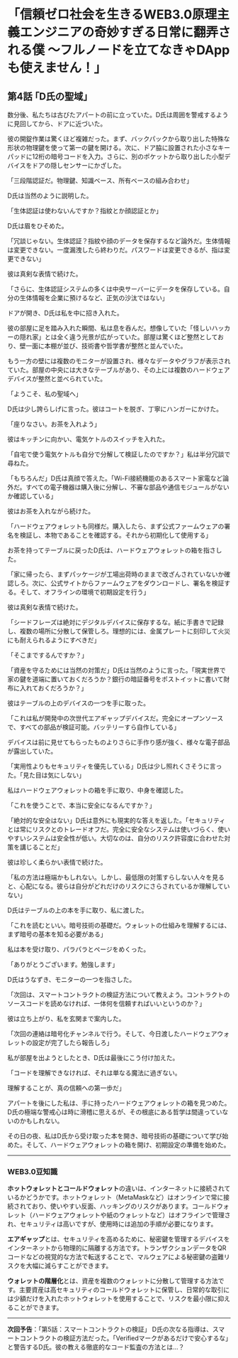 # 「信頼ゼロ社会を生きるWEB3.0原理主義エンジニアの奇妙すぎる日常に翻弄される僕 ～フルノードを立てなきゃDAppも使えません！」

## 第4話 ｢D氏の聖域｣

数分後、私たちは古びたアパートの前に立っていた。D氏は周囲を警戒するように見回してから、ドアに近づいた。

彼の開錠作業は驚くほど複雑だった。まず、バックパックから取り出した特殊な形状の物理鍵を使って第一の鍵を開ける。次に、ドア脇に設置された小さなキーパッドに12桁の暗号コードを入力。さらに、別のポケットから取り出した小型デバイスをドアの隠しセンサーにかざした。

「三段階認証だ。物理鍵、知識ベース、所有ベースの組み合わせ」

D氏は当然のように説明した。

「生体認証は使わないんですか？指紋とか顔認証とか」

D氏は眉をひそめた。

「冗談じゃない。生体認証？指紋や顔のデータを保存するなど論外だ。生体情報は変更できない。一度漏洩したら終わりだ。パスワードは変更できるが、指は変更できない」

彼は真剣な表情で続けた。

「さらに、生体認証システムの多くは中央サーバーにデータを保存している。自分の生体情報を企業に預けるなど、正気の沙汰ではない」

ドアが開き、D氏は私を中に招き入れた。

彼の部屋に足を踏み入れた瞬間、私は息を呑んだ。想像していた「怪しいハッカーの隠れ家」とは全く違う光景が広がっていた。部屋は驚くほど整然としており、壁一面に本棚が並び、技術書や哲学書が整然と並んでいた。

もう一方の壁には複数のモニターが設置され、様々なデータやグラフが表示されていた。部屋の中央には大きなテーブルがあり、その上には複数のハードウェアデバイスが整然と並べられていた。

「ようこそ、私の聖域へ」

D氏は少し誇らしげに言った。彼はコートを脱ぎ、丁寧にハンガーにかけた。

「座りなさい。お茶を入れよう」

彼はキッチンに向かい、電気ケトルのスイッチを入れた。

「自宅で使う電気ケトルも自分で分解して検証したのですか？」私は半分冗談で尋ねた。

「もちろんだ」D氏は真顔で答えた。「Wi-Fi接続機能のあるスマート家電など論外だ。すべての電子機器は購入後に分解し、不審な部品や通信モジュールがないか確認している」

彼はお茶を入れながら続けた。

「ハードウェアウォレットも同様だ。購入したら、まず公式ファームウェアの署名を検証し、本物であることを確認する。それから初期化して使用する」

お茶を持ってテーブルに戻ったD氏は、ハードウェアウォレットの箱を指さした。

「家に帰ったら、まずパッケージが工場出荷時のままで改ざんされていないか確認しろ。次に、公式サイトからファームウェアをダウンロードし、署名を検証する。そして、オフラインの環境で初期設定を行う」

彼は真剣な表情で続けた。

「シードフレーズは絶対にデジタルデバイスに保存するな。紙に手書きで記録し、複数の場所に分散して保管しろ。理想的には、金属プレートに刻印して火災にも耐えられるようにすべきだ」

「そこまでするんですか？」

「資産を守るためには当然の対策だ」D氏は当然のように言った。「現実世界で家の鍵を道端に置いておくだろうか？銀行の暗証番号をポストイットに書いて財布に入れておくだろうか？」

彼はテーブルの上のデバイスの一つを手に取った。

「これは私が開発中の次世代エアギャップデバイスだ。完全にオープンソースで、すべての部品が検証可能。バッテリーすら自作している」

デバイスは前に見せてもらったものよりさらに手作り感が強く、様々な電子部品が露出していた。

「実用性よりもセキュリティを優先している」D氏は少し照れくさそうに言った。「見た目は気にしない」

私はハードウェアウォレットの箱を手に取り、中身を確認した。

「これを使うことで、本当に安全になるんですか？」

「絶対的な安全はない」D氏は意外にも現実的な答えを返した。「セキュリティとは常にリスクとのトレードオフだ。完全に安全なシステムは使いづらく、使いやすいシステムは安全性が低い。大切なのは、自分のリスク許容度に合わせた対策を講じることだ」

彼は珍しく柔らかい表情で続けた。

「私の方法は極端かもしれない。しかし、最低限の対策すらしない人々を見ると、心配になる。彼らは自分がどれだけのリスクにさらされているか理解していない」

D氏はテーブルの上の本を手に取り、私に渡した。

「これを読むといい。暗号技術の基礎だ。ウォレットの仕組みを理解するには、まず暗号の基本を知る必要がある」

私は本を受け取り、パラパラとページをめくった。

「ありがとうございます。勉強します」

D氏はうなずき、モニターの一つを指さした。

「次回は、スマートコントラクトの検証方法について教えよう。コントラクトのソースコードを読めなければ、一体何を信頼すればいいというのか？」

彼は立ち上がり、私を玄関まで案内した。

「次回の連絡は暗号化チャンネルで行う。そして、今日渡したハードウェアウォレットの設定が完了したら報告しろ」

私が部屋を出ようとしたとき、D氏は最後にこう付け加えた。

「コードを理解できなければ、それは単なる魔法に過ぎない。

理解することが、真の信頼への第一歩だ」

アパートを後にした私は、手に持ったハードウェアウォレットの箱を見つめた。D氏の極端な警戒心は時に滑稽に思えるが、その根底にある哲学は間違っていないのかもしれない。

その日の夜、私はD氏から受け取った本を開き、暗号技術の基礎について学び始めた。そして、ハードウェアウォレットの箱を開け、初期設定の準備を始めた。

---

### WEB3.0豆知識
**ホットウォレットとコールドウォレット**の違いは、インターネットに接続されているかどうかです。ホットウォレット（MetaMaskなど）はオンラインで常に接続されており、使いやすい反面、ハッキングのリスクがあります。コールドウォレット（ハードウェアウォレットや紙のウォレットなど）はオフラインで管理され、セキュリティは高いですが、使用時には追加の手順が必要になります。

**エアギャップ**とは、セキュリティを高めるために、秘密鍵を管理するデバイスをインターネットから物理的に隔離する方法です。トランザクションデータをQRコードなどの視覚的な方法で転送することで、マルウェアによる秘密鍵の盗難リスクを大幅に減らすことができます。

**ウォレットの階層化**とは、資産を複数のウォレットに分散して管理する方法です。主要資産は高セキュリティのコールドウォレットに保管し、日常的な取引には少額だけを入れたホットウォレットを使用することで、リスクを最小限に抑えることができます。

---

**次回予告**：「第5話：スマートコントラクトの検証」
D氏の次なる指導は、スマートコントラクトの検証方法だった。「Verifiedマークがあるだけで安心するな」と警告するD氏。彼の教える徹底的なコード監査の方法とは...？






